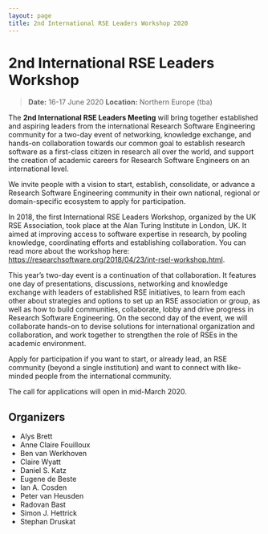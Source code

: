 ```yaml
---
layout: page
title: 2nd International RSE Leaders Workshop 2020
---
```


# 2nd International RSE Leaders Workshop

> **Date:** 16-17 June 2020
> **Location:** Northern Europe (tba)

The **2nd International RSE Leaders Meeting** will bring together established and aspiring leaders from the 
international Research Software Engineering community for a two-day event of networking, knowledge exchange, 
and hands-on collaboration towards our common goal to establish research software as a first-class citizen in 
research all over the world, and support the creation of academic careers for Research Software Engineers on 
an international level.

We invite people with a vision to start, establish, consolidate, or advance a Research Software Engineering 
community in their own national, regional or domain-specific ecosystem to apply for participation.

In 2018, the first International RSE Leaders Workshop, organized by the UK RSE Association, took place at 
the Alan Turing Institute in London, UK.
It aimed at improving access to software expertise in research, by pooling knowledge, coordinating efforts 
and establishing collaboration.
You can read more about the workshop here: <https://researchsoftware.org/2018/04/23/int-rsel-workshop.html>.


This year’s two-day event is a continuation of that collaboration.
It features one day of presentations, discussions, networking and knowledge exchange with leaders of 
established RSE initiatives, to learn from each other about strategies and options to set up an RSE 
association or group, as well as how to build communities, collaborate, lobby and drive progress in 
Research Software Engineering.
On the second day of the event, we will collaborate hands-on to devise solutions for international 
organization and collaboration, and work together to strengthen the role of RSEs in the academic environment.

Apply for participation if you want to start, or already lead, an RSE community (beyond a single institution) 
and want to connect with like-minded people from the international community.

The call for applications will open in mid-March 2020.

## Organizers

- Alys Brett
- Anne Claire Fouilloux
- Ben van Werkhoven
- Claire Wyatt
- Daniel S. Katz
- Eugene de Beste
- Ian A. Cosden
- Peter van Heusden
- Radovan Bast
- Simon J. Hettrick
- Stephan Druskat <!-- (de-RSE / German Aerospace Center (DLR), Friedrich Schiller University Jena, Humboldt-Universität zu Berlin / Germany) -->